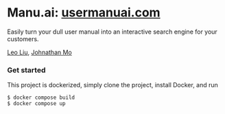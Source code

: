 # Manu.ai: [usermanuai.com](https://www.leohliu.com)
Easily turn your dull user manual into an interactive search engine for your customers.

[Leo Liu](https://www.leohliu.com), [Johnathan Mo](https://github.com/23jmo)

### Get started
This project is dockerized, simply clone the project, install Docker, and run
```
$ docker compose build
$ docker compose up
```
